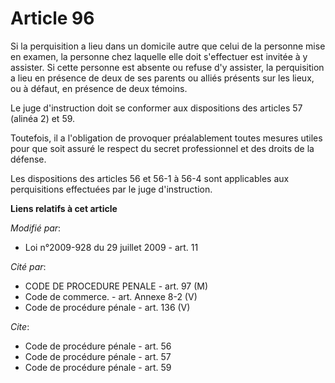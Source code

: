 # Article 96

Si la perquisition a lieu dans un domicile autre que celui de la personne mise en examen, la personne chez laquelle elle doit
s'effectuer est invitée à y assister. Si cette personne est absente ou refuse d'y assister, la perquisition a lieu en
présence de deux de ses parents ou alliés présents sur les lieux, ou à défaut, en présence de deux témoins. 

Le juge d'instruction doit se conformer aux dispositions des articles 57 (alinéa 2) et 59. 

Toutefois, il a l'obligation de provoquer préalablement toutes mesures utiles pour que soit assuré le respect du secret
professionnel et des droits de la défense. 

Les dispositions des articles 56 et 56-1 à 56-4 sont applicables aux perquisitions effectuées par le juge d'instruction.

**Liens relatifs à cet article**

_Modifié par_:

  - Loi n°2009-928 du 29 juillet 2009 - art. 11

_Cité par_:

  - CODE DE PROCEDURE PENALE - art. 97 (M)
  - Code de commerce. - art. Annexe 8-2 (V)
  - Code de procédure pénale - art. 136 (V)

_Cite_:

  - Code de procédure pénale - art. 56
  - Code de procédure pénale - art. 57
  - Code de procédure pénale - art. 59
